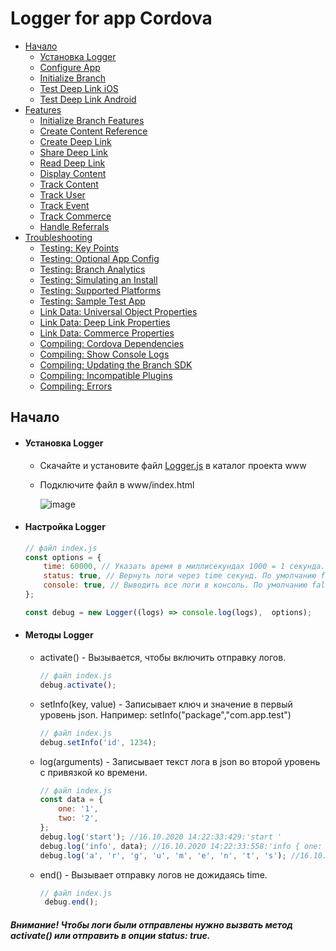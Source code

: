 # Logger for app Cordova

* [Начало](#getting-started)
  * [Установка Logger](#configure-branch)
  * [Configure App](#configure-app)
  * [Initialize Branch](#initialize-branch)
  * [Test Deep Link iOS](#test-deep-link-ios)
  * [Test Deep Link Android](#test-deep-link-android)
* [Features](#features)
  * [Initialize Branch Features](#initialize-branch-features)
  * [Create Content Reference](#create-content-reference)
  * [Create Deep Link](#create-deep-link)
  * [Share Deep Link](#share-deep-link)
  * [Read Deep Link](#read-deep-link)
  * [Display Content](#display-content)
  * [Track Content](#track-content)
  * [Track User](#track-user)
  * [Track Event](#track-event)
  * [Track Commerce](#track-commerce)
  * [Handle Referrals](#handle-referrals)
* [Troubleshooting](#troubleshooting)
  * [Testing: Key Points](#testing-key-points)
  * [Testing: Optional App Config](#testing-optional-app-config)
  * [Testing: Branch Analytics](#testing-branch-analytics)
  * [Testing: Simulating an Install](#testing-simulating-an-install)
  * [Testing: Supported Platforms](#testing-supported-platforms)
  * [Testing: Sample Test App](#testing-sample-test-app)
  * [Link Data: Universal Object Properties](#link-data-universal-object-properties)
  * [Link Data: Deep Link Properties](#link-data-deep-link-properties)
  * [Link Data: Commerce Properties](#link-data-commerce-properties)
  * [Compiling: Cordova Dependencies](#compiling-cordova-dependencies)
  * [Compiling: Show Console Logs](#compiling-show-console-logs)
  * [Compiling: Updating the Branch SDK](#compiling-updating-the-branch-sdk)
  * [Compiling: Incompatible Plugins](#compiling-incompatible-plugins)
  * [Compiling: Errors](#compiling-errors)

## Начало

* #### Установка Logger

  * Скачайте и установите файл [Logger.js](https://dashboard.branch.io/settings/link) в каталог проекта www
  * Подключите файл в www/index.html

    ![image](https://i.imgur.com/1GtFvng.jpeg)

* #### Настройка Logger
    ```js
    // файл index.js
    const options = {
        time: 60000, // Указать время в миллисекундах 1000 = 1 секунда. По умолчанию 30 секунд (30000);
        status: true, // Вернуть логи через time секунд. По умолчанию false;
        console: true, // Выводить все логи в консоль. По умолчанию false;
    };

    const debug = new Logger((logs) => console.log(logs),  options);
    ```
* #### Методы Logger
    * activate() - Вызывается, чтобы включить отправку логов.
    
        ```js
        // файл index.js
        debug.activate();
        ```

    * setInfo(key, value) - Записывает ключ и значение в первый уровень json. Например: setInfo("package","com.app.test")
    
        ```js
        // файл index.js
        debug.setInfo('id', 1234);
        ```

    * log(arguments) - Записывает текст лога в json во второй уровень с привязкой ко времени.
    
        ```js
        // файл index.js
        const data = {
            one: '1',
            two: '2',
        };
        debug.log('start'); //16.10.2020 14:22:33:429:'start '
        debug.log('info', data); //16.10.2020 14:22:33:558:'info { one: '1', two: '2' } '
        debug.log('a', 'r', 'g', 'u', 'm', 'e', 'n', 't', 's'); //16.10.2020 14:22:35:004:'a r g u m e n t s '
        ```
    * end() - Вызывает отправку логов не дожидаясь time.
    
        ```js
        // файл index.js
         debug.end();
        ```

##### Внимание! Чтобы логи были отправлены нужно вызвать метод activate() или отправить в опции status: true.